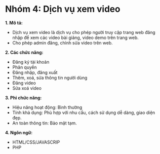 # Nhóm 4: Dịch vụ xem video
**1. Mô tả:**

* Dịch vụ xem video là dịch vụ cho phép người truy cập trang web đăng nhập để xem các video bài giảng, video demo trên trang web.
* Cho phép admin đăng, chỉnh sửa video trên web.

**2. Các chức năng:**

* Đăng ký tài khoản
* Phân quyền
* Đăng nhập, đăng xuất
* Thêm, xoá, sửa thông tin người dùng
* Đăng video
* Sửa xoá video

**3. Phi chức năng:**

* Hiệu năng hoạt động: Bình thường
* Tính khả dụng: Phù hợp với nhu cầu, cách sử dụng dễ dàng, giao diện đẹp.
* An toàn thông tin: Bảo mật tạm.

**4. Ngôn ngữ:**

* HTML/CSS/JAVASCRIP
* PHP
